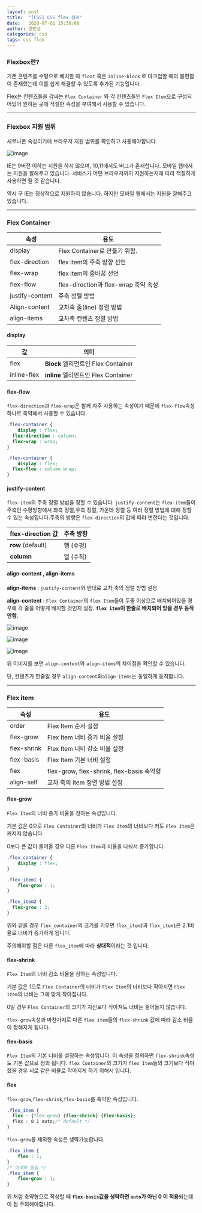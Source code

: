 ```yaml
---
layout: post
title:  "[CSS] CSS flex 정리"
date:   2020-07-01 15:30:00
author: 한만섭
categories: css
tags: css flex
---
```




### Flexbox란?

기존 콘텐츠를 수평으로 배치할 때  `float` 혹은 `inline-block` 로 마크업할 때의 불편함이 존재했는데 이를 쉽게 해결할 수 있도록 추가된 기능입니다. 

Flex는  컨텐츠들을 감싸는  `Flex Container` 와 각 컨텐츠들인 `Flex Item`으로 구성되어있어 원하는 곳에 적절한 속성을 부여해서 사용할 수 있습니다. 

***

### Flexbox 지원 범위 

새로나온 속성이기에 브라우저 지원 범위를 확인하고 사용해야합니다. 

![image](https://user-images.githubusercontent.com/46010705/76543864-72c66f00-64ca-11ea-818a-c474374a5613.png)

IE는 9버전 이하는 지원을 하지 않으며, 10,11에서도 버그가 존재합니다. 모바일 웹에서는 지원을 잘해주고 있습니다. 서비스가 어떤 브라우저까지 지원하는지에 따라 적절하게 사용하면 될 것 같습니다. 

역시 구 IE는 정상적으로 지원하지 않습니다. 하지만 모바일 웹에서는 지원을 잘해주고 있습니다.

***

### Flex Container

| 속성            | 용도                                 |
| --------------- | ------------------------------------ |
| display         | Flex Container로 만들기 위함.        |
| flex-direction  | flex item의 주축 방향 선언           |
| flex-wrap       | flex item의 줄바꿈 선언              |
| flex-flow       | flex-direction과 flex-wrap 축약 속성 |
| justify-content | 주축 정렬 방법                       |
| Align-content   | 교차축 줄(line) 정렬 방법            |
| align-items     | 교차축 컨텐츠 정렬 방법              |

#### display

| 값          | 의미                                 |
| ----------- | ------------------------------------ |
| flex        | **Block** 엘리먼트인 Flex Container  |
| inline-flex | **inline** 엘리먼트인 Flex Container |

#### flex-flow

`flex-direction`과 `flex-wrap`은 함께 자주 사용하는 속성이기 때문에  `flex-flow`속성 하나로 축약해서 사용할 수 있습니다. 

```css
.flex-container { 
	display : flex; 
  flex-direction : column;
  flex-wrap : wrap;
}

.flex-container { 
	display : flex;
  flex-flow : column wrap;
}
```



#### justify-content

`flex-item`의 주축 정렬 방법을 정할 수 있습니다. `justify-content`는 `flex-item`들이 주축인 수평방향에서 좌측 정렬,우측 정렬, 가운데 정렬 등 여러 정렬 방법에 대해 정할 수 있는 속성입니다.주축의 방향은 `flex-direction`의 값에 따라 변한다는 것입니다.

| flex-direction 값 | 주축 방향 |
| ----------------- | --------- |
| **row** (default) | 행 (수평) |
| **column**        | 열 (수직) |



#### align-content , align-items

**align-items** : `justify-content`와 반대로 교차 축의 정렬 방법 설정

**align-content** : `Flex Container`의  `flex Item`들이 두줄 이상으로 배치되어있을 경우에 각 줄을 어떻게 배치할 것인지 설정. **`flex item`이 한줄로 배치되어 있을 경우 동작 안함.**

![image](https://user-images.githubusercontent.com/46010705/76595501-1fdacf00-653f-11ea-8a34-c2ae8ecb558b.png)

![image](https://user-images.githubusercontent.com/46010705/76595698-a5f71580-653f-11ea-8d3c-b8c0ef92c584.png)

![image](https://user-images.githubusercontent.com/46010705/76595888-29b10200-6540-11ea-86a7-0f0b2abf5efc.png)

위 이미지를 보면 `align-content`와 `align-items`의 차이점을  확인할 수 있습니다. 

단, 컨텐츠가 한줄일 경우 `align-content`와`align-items`는 동일하게 동작합니다. 

***



### Flex item

| 속성        | 용도                                      |
| ----------- | ----------------------------------------- |
| order       | Flex Item 순서 설정                       |
| flex-grow   | Flex Item 너비 증가 비율 설정             |
| flex-shrink | Flex Item 너비 감소 비율 설정             |
| flex-basis  | Flex Item 기본 너비 설정                  |
| flex        | flex-grow, flex-shrink, flex-basis 축약형 |
| align-self  | 교차 축의 item 정렬 방법 설정             |



#### flex-grow

`Flex Item`의 너비 증가 비율을 정하는 속성입니다. 

 기본 값은 0으로 `Flex Container`의 너비가  `Flex Item`의 너비보다 커도 `Flex Item`은 커지지 않습니다.

 0보다 큰 값이 들어올 경우 다른 `Flex Item`과 비율을 나눠서 증가합니다. 

```css
.flex_container { 
	display : flex;
}

.flex_item1 { 
	flex-grow : 1; 
}

.flex_item2 { 
  flex-grow : 2; 
}
```

위와 같을 경우 `flex_container`의 크기를 키우면   `flex_item2`과 `flex_item1`은 2:1비율로 너비가 증가하게 됩니다. 

주의해야할 점은 다른 `flex_item`에 따라 **상대적**이라는 것 입니다. 

#### flex-shrink

`Flex Item`의 너비 감소 비율을 정하는 속성입니다. 

 기본 값은 1으로 `Flex Container`의 너비가  `Flex Item`의 너비보다 작아지면 `Flex Item`의 너비는 그에 맞게 작아집니다. 

 0일 경우 `Flex Container`의 크기가 자신보다 작아져도 너비는 줄어들지 않습니다. 

`flex-grow`속성과 마찬가지로 다른 `flex item`들의 `flex-shrink` 값에 따라 감소 비율이 정해지게 됩니다. 

#### flex-basis

`Flex Item`의 기본 너비를 설정하는 속성입니다. 이 속성을 정의하면 `flex-shrink`속성도 기본 값으로 정의 됩니다. `flex Container`의 크기가 `flex Item`들의 크기보다 작아졌을 경우 서로 같은 비율로 작아지게 하기 위해서 입니다. 



#### flex

`flex-grow`,`flex-shrink`,`flex-basis`를 축약한 속성입니다. 

```css
.flex_item { 
  flex : {flex-grow} {flex-shrink} {flex-basis};
  flex : 0 1 auto;/* default */
}
```

`flex-grow`를 제외한 속성은 생략가능합니다. 

```css
.flex_item { 
	flex : 1; 
}
/* 아래와 동일 */
.flex_item { 
	flex-grow : 1; 
}
```

위 처럼 축약형으로 작성할 때 **`flex-basis`값을 생략하면 `auto`가 아닌 0 이 적용**되는데 이 점 주의해야합니다. 
